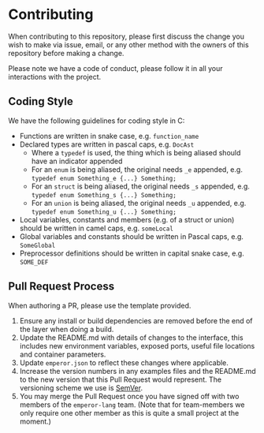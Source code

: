 # Contributing

When contributing to this repository, please first discuss the change you wish to make via issue, email, or any other method with the owners of this repository before making a change.

Please note we have a code of conduct, please follow it in all your interactions with the project.

## Coding Style

We have the following guidelines for coding style in C:

- Functions are written in snake case, e.g. `function_name`
- Declared types are written in pascal caps, e.g. `DocAst`
	- Where a `typedef` is used, the thing which is being aliased should have an indicator appended
	- For an `enum` is being aliased, the original needs `_e` appended, e.g. `typedef enum Something_e {...} Something;`
	- For an `struct` is being aliased, the original needs `_s` appended, e.g. `typedef enum Something_s {...} Something;`
	- For an `union` is being aliased, the original needs `_u` appended, e.g. `typedef enum Something_u {...} Something;`
- Local variables, constants and members (e.g. of a struct or union) should be written in camel caps, e.g. `someLocal`
- Global variables and constants should be written in Pascal caps, e.g. `SomeGlobal`
- Preprocessor definitions should be written in capital snake case, e.g. `SOME_DEF`

## Pull Request Process

When authoring a PR, please use the template provided.

1. Ensure any install or build dependencies are removed before the end of the layer when doing a build.
2. Update the README.md with details of changes to the interface, this includes new environment variables, exposed ports, useful file locations and container parameters.
3. Update `emperor.json` to reflect these changes where applicable.
4. Increase the version numbers in any examples files and the README.md to the new version that this Pull Request would represent. The versioning scheme we use is [SemVer](http://semver.org/).
5. You may merge the Pull Request once you have signed off with two members of the `emperor-lang` team. (Note that for team-members we only require one other member as this is quite a small project at the moment.)
<!-- 5. You may merge the Pull Request in once you have the sign-off of two other developers, or if you do not have permission to do that, you may request the second reviewer to merge it for you. -->
